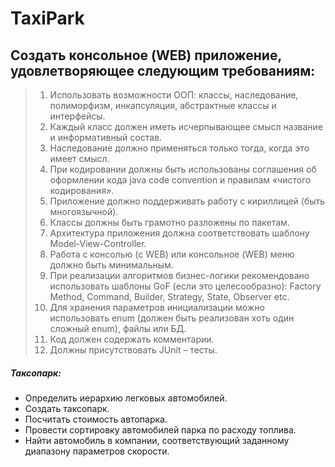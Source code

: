 # TaxiPark

## Создать консольное (WEB) приложение, удовлетворяющее следующим требованиям:

> 1.	Использовать возможности ООП: классы, наследование, полиморфизм, инкапсуляция, абстрактные классы и интерфейсы.
> 2.	Каждый класс должен иметь исчерпывающее смысл название и информативный состав.
> 3.	Наследование должно применяться только тогда, когда это имеет смысл.
> 4.	При кодировании должны быть использованы соглашения об оформлении кода java code convention и правилам «чистого кодирования».
> 5.	Приложение должно поддерживать работу с кириллицей (быть многоязычной).
> 6.	Классы должны быть грамотно разложены по пакетам.
> 7.	Архитектура приложения должна соответствовать шаблону Model-View-Controller.
> 8.	Работа с консолью (c WEB) или консольное (WEB) меню должно быть минимальным.
> 9.	При реализации алгоритмов бизнес-логики рекомендовано использовать шаблоны GoF (если это целесообразно): Factory Method, Command, Builder, Strategy, State, Observer etc.
> 10.	 Для хранения параметров инициализации можно использовать enum (должен быть реализован хоть один сложный enum), файлы или БД.
> 11.	 Код должен содержать комментарии.
> 12.	 Должны присутствовать JUnit – тесты.

##### Таксопарк: 
- Определить иерархию легковых автомобилей.
- Создать таксопарк.
- Посчитать стоимость автопарка.
- Провести сортировку автомобилей парка по расходу топлива.
- Найти автомобиль в компании, соответствующий заданному диапазону параметров скорости.
